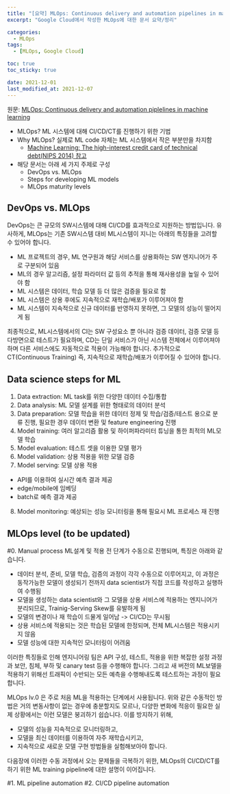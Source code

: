 ```yaml
---
title: "[요약] MLOps: Continuous delivery and automation pipelines in machine learning"
excerpt: "Google Cloud에서 작성한 MLOps에 대한 문서 요약/정리"

categories:
  - MLOps
tags:
  - [MLOps, Google Cloud]

toc: true
toc_sticky: true

date: 2021-12-01
last_modified_at: 2021-12-07
---
```


원문: [MLOps: Continuous delivery and automation piplelines in machine learning](https://cloud.google.com/architecture/mlops-continuous-delivery-and-automation-pipelines-in-machine-learning#characteristics_2)

- MLOps? ML 시스템에 대해 CI/CD/CT를 진행하기 위한 기법
- Why MLOps? 실제로 ML code 자체는 ML 시스템에서 작은 부분만을 차지함
  - [Machine Learning: The high-interest credit card of technical debt(NIPS 2014) 참고](https://research.google/pubs/pub43146/)
- 해당 문서는 아래 세 가지 주제로 구성
  - DevOps vs. MLOps
  - Steps for developing ML models
  - MLOps maturity levels

## DevOps vs. MLOps

DevOps는 큰 규모의 SW시스템에 대해 CI/CD를 효과적으로 지원하는 방법입니다. 유사하게, MLOps는 기존 SW시스템 대비 ML시스템이 지니는 아래의 특징들을 고려할 수 있어야 합니다.

- ML 프로젝트의 경우, ML 연구원과 해당 서비스를 상용화하는 SW 엔지니어가 주로 구분되어 있음
- ML의 경우 알고리즘, 설정 파라미터 값 등의 추적을 통해 재사용성을 높일 수 있어야 함
- ML 시스템은 데이터, 학습 모델 등 더 많은 검증을 필요로 함
- ML 시스템은 상용 후에도 지속적으로 재학습/배포가 이루어져야 함
- ML 시스템이 지속적으로 신규 데이터를 반영하지 못하면, 그 모델의 성능이 떨어지게 됨

최종적으로, ML시스템에서의 CI는 SW 구성요소 뿐 아니라 검증 데이터, 검증 모델 등 다방면으로 테스트가 필요하며, CD는 단일 서비스가 아닌 시스템 전체에서 이루어져야 하며 다른 서비스에도 자동적으로 적용이 가능해야 합니다. 추가적으로 CT(Continuous Training) 즉, 지속적으로 재학습/배포가 이루어질 수 있어야 합니다.

## Data science steps for ML

1. Data extraction: ML task를 위한 다양한 데이터 수집/통합
2. Data analysis: ML 모델 설계를 위한 형태로의 데이터 분석
3. Data preparation: 모델 학습을 위한 데이터 정제 및 학습/검증/테스트 용으로 분류 진행, 필요한 경우 데이터 변환 및 feature engineering 진행
4. Model training: 여러 알고리즘 활용 및 하이퍼파라미터 튜닝을 통한 최적의 ML모델 학습
5. Model evaluation: 테스트 셋을 이용한 모델 평가
6. Model validation: 상용 적용을 위한 모델 검증
7. Model serving: 모델 상용 적용
  - API를 이용하여 실시간 예측 결과 제공
  - edge/mobile에 임베딩
  - batch로 예측 결과 제공
8. Model monitoring: 예상되는 성능 모니터링을 통해 필요시 ML 프로세스 재 진행

## MLOps level (to be updated)
#0. Manual process
ML설계 및 적용 전 단계가 수동으로 진행되며, 특징은 아래와 같습니다.

- 데이터 분석, 준비, 모델 학습, 검증의 과정이 각각 수동으로 이루어지고, 이 과정은 동작가능한 모델이 생성되기 전까지 data scientist가 직접 코드를 작성하고 실행하여 수행됨
- 모델을 생성하는 data scientist와 그 모델을 상용 서비스에 적용하는 엔지니어가 분리되므로, Trainig-Serving Skew를 유발하게 됨
- 모델의 변경이나 재 학습이 드물게 일어남 -> CI/CD는 무시됨
- 상용 서비스에 적용되는 것은 학습된 모델에 한정되며, 전체 ML시스템은 적용시키지 않음
- 모델 성능에 대한 지속적인 모니터링이 어려움

이러한 특징들로 인해 엔지니어링 팀은 API 구성, 테스트, 적용을 위한 복잡한 설정 과정과 보안, 침체, 부하 및 canary test 등을 수행해야 합니다. 그리고 새 버전의 ML보델을 적용하기 위해선 트래픽이 수반되는 모든 예측을 수행해내도록 테스트하는 과정이 필요합니다.

MLOps lv.0 은 주로 처음 ML을 적용하는 단계에서 사용됩니다. 위와 같은 수동적인 방법은 거의 변동사항이 없는 경우에 충분할지도 모르나, 다양한 변화에 적응이 필요한 실제 상황에서는 이런 모델은 붕괴하기 쉽습니다. 이를 방지하기 위해,
- 모델의 성능을 지속적으로 모니터링하고,
- 모델을 최신 데이터를 이용하여 자주 재학습시키고,
- 지속적으로 새로운 모델 구현 방법들을 실험해보아야 합니다.

다음장에 이러한 수동 과정에서 오는 문제들을 극복하기 위한, MLOps의 CI/CD/CT를 하기 위한 ML training pipeline에 대한 설명이 이어집니다.

#1. ML pipeline automation
#2. CI/CD pipeline automation

